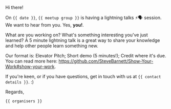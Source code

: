 Hi there!

On `{{ date }}`, `{{ meetup group }}` is having a lightning talks ⚡️🗣 session. We want to hear from you. Yes, **you!**.

What are you working on? What's something interesting you've just learned? A 5 minute lightning talk is a great way to share your knowledge and help other people learn something new.

Our format is: Elevator Pitch; Short demo (5 minutes!); Credit where it's due. You can read more here: https://github.com/SteveBarnett/Show-Your-Work#show-your-work.

If you're keen, or if you have questions, get in touch with us at `{{ contact details }}`. :)


Regards,

`{{ organisers }}`
